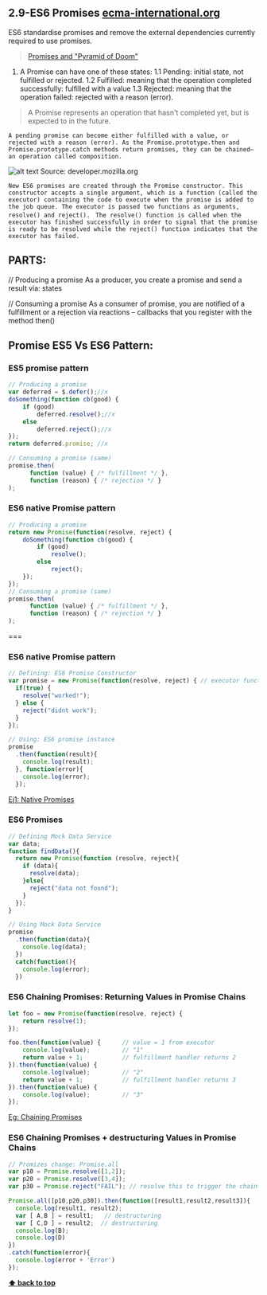## 2.9-ES6 Promises [ecma-international.org](http://www.ecma-international.org/ecma-262/6.0/#sec-promise-executor)

ES6 standardise promises and remove the external dependencies currently required to use promises.

> [Promises and "Pyramid of Doom"](https://github.com/kriskowal/q)

1. A Promise can have one of these states:
1.1 Pending: initial state, not fulfilled or rejected.
1.2 Fulfilled: meaning that the operation completed successfully: fulfilled with a value
1.3 Rejected: meaning that the operation failed: rejected with a reason (error).

> A Promise represents an operation that hasn't completed yet, but is expected to in the future.

``A pending promise can become either fulfilled with a value, or rejected with a reason (error).
As the Promise.prototype.then and Promise.prototype.catch methods return promises, they can be chained—an operation called composition.``

![alt text](https://mdn.mozillademos.org/files/8633/promises.png "EcmaScript6")
Source: developer.mozilla.org

``
New ES6 promises are created through the Promise constructor. This constructor accepts a single argument, which is a function (called the executor) containing the code to execute when the promise is added to the job queue. The executor is passed two functions as arguments, resolve() and reject(). 
``
``
The resolve() function is called when the executor has finished successfully in order to signal that the promise is ready to be resolved while the reject() function indicates that the executor has failed.
``
## PARTS:
// Producing a promise
As a producer, you create a promise and send a result via: states

// Consuming a promise
As a consumer of promise, you are notified of a fulfillment or a rejection via reactions – callbacks that you register with the method then()


## Promise ES5 Vs ES6 Pattern:
### ES5 promise pattern
```javascript
// Producing a promise
var deferred = $.defer();//x
doSomething(function cb(good) {
    if (good)
        deferred.resolve();//x
    else
        deferred.reject();//x
});
return deferred.promise; //x

// Consuming a promise (same)
promise.then(
      function (value) { /* fulfillment */ },
      function (reason) { /* rejection */ }
);

```

### ES6 native Promise pattern
```javascript
// Producing a promise
return new Promise(function(resolve, reject) {
    doSomething(function cb(good) {
        if (good)
            resolve();
        else
            reject();
    });
});
// Consuming a promise (same)
promise.then(
      function (value) { /* fulfillment */ },
      function (reason) { /* rejection */ }
);

```

===

### ES6 native Promise pattern
```javascript
// Defining: ES6 Promise Constructor
var promise = new Promise(function(resolve, reject) { // executor function with: resolve and reject function arguments
  if(true) {
    resolve("worked!");  
  } else {
    reject("didnt work");
  }
});

// Using: ES6 promise instance
promise
  .then(function(result){
    console.log(result);
  }, function(error){
    console.log(error);
  });
```  
[Ej1: Native Promises](http://www.es6fiddle.net/ibth213t/)

### ES6 Promises 
```javascript
// Defining Mock Data Service
var data;
function findData(){
  return new Promise(function (resolve, reject){
    if (data){
      resolve(data);
    }else{
      reject("data not found");
    }
  });
}

// Using Mock Data Service
promise
  .then(function(data){
    console.log(data);
  })
  catch(function(){
    console.log(error);
  })
```

### ES6 Chaining Promises: Returning Values in Promise Chains
```javascript
let foo = new Promise(function(resolve, reject) {
    return resolve(1);
});

foo.then(function(value) {		// value = 1 from executor 	
    console.log(value);         // "1"
    return value + 1;			// fulfillment handler returns 2	
}).then(function(value) {
    console.log(value);         // "2"
    return value + 1;			// fulfillment handler returns 3
}).then(function(value) {
    console.log(value);         // "3"
});
```
[Eg: Chaining Promises](http://www.es6fiddle.net/icn5doba/)


### ES6 Chaining Promises + destructuring Values in Promise Chains
```javascript
// Promizes change: Promise.all
var p10 = Promise.resolve([1,2]);
var p20 = Promise.resolve([3,4]);
var p30 = Promise.reject("FAIL"); // resolve this to trigger the chain

Promise.all([p10,p20,p30]).then(function([result1,result2,result3]){
  console.log(result1, result2);
  var [ A,B ] = result1;   // destructuring
  var [ C,D ] = result2;  // destructuring
  console.log(B); 
  console.log(D)
})
.catch(function(error){
  console.log(error + 'Error')
});

```
**[⬆ back to top](#table-of-contents)**

